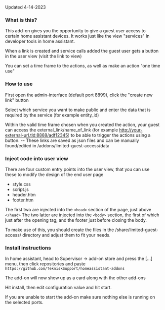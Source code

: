 Updated 4-14-2023
### What is this?

This add-on gives you the opportunity to give a guest user access
to certain home assistant devices. It works just like the view "services"
in developer tools in home assistant.

When a link is created and service calls added the guest user gets a button
in the user view (visit the link to view)

You can set a time frame to the actions, as well as make an action "one time use"

### How to use

First open the admin-interface (default port 8899),
click the "create new link" button

Select which service you want to make public and
enter the data that is required by the service (for example entity_id)

Within the valid time frame chosen when you created the action,
your guest can access the external_link/name_of_link 
(for example http://your-external-url.tld:8888/adf12345)
to be able to trigger the actions using a button.
-- These links are saved as json files and can be manually found/edited in /addons/limited-guest-access/data


### Inject code into user view

There are four custom entry points into the user view, that you 
can use these to modify the design of the end user page
- style.css
- script.js
- header.htm
- footer.htm

The first two are injected into the `<head>` section of the page, just above `</head>`
The two latter are injected into the `<body>` section, the first of which just after the opening tag,
and the footer just before closing the body.

To make use of this, you should create the files in the 
/share/limited-guest-access/ directory and adjust them to fit your needs.

### Install instructions

In home assistant, head to Supervisor -> add-on store 
and press the [...] menu, then click repositories and paste
`https://github.com/TekniskSupport/homeassistant-addons`

The add-on will now show up as a card along with the other add-ons

Hit install, then edit configuration value and hit start.

If you are unable to start the add-on make sure nothing else is running
on the selected ports.
